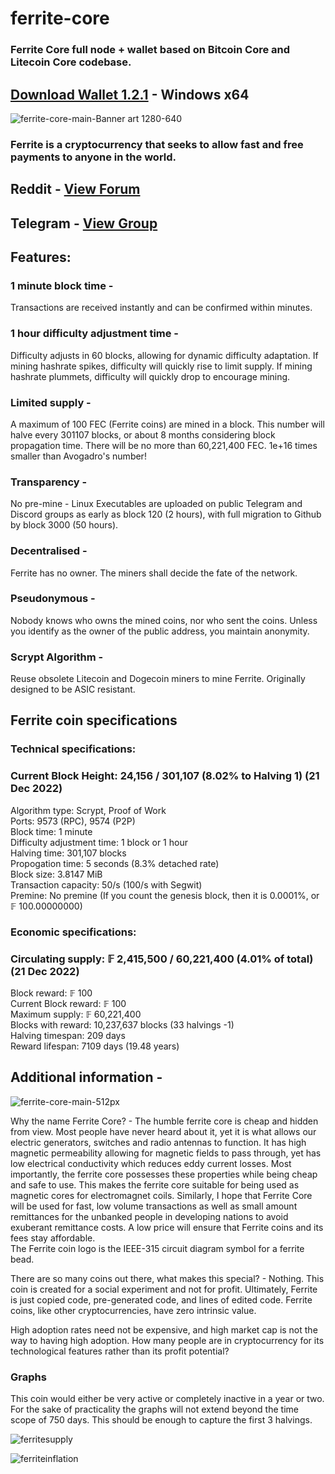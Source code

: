 # ferrite-core
### Ferrite Core full node + wallet based on Bitcoin Core and Litecoin Core codebase.
## [**Download Wallet 1.2.1**](https://github.com/koh-gt/ferrite-core/releases/download/v1.2.1/ferrite-qt.exe) - Windows x64

![ferrite-core-main-Banner art 1280-640](https://user-images.githubusercontent.com/101822992/204157973-5025ca19-d12b-4656-9b7a-2f3956b34c9f.png)

### Ferrite is a cryptocurrency that seeks to allow fast and free payments to anyone in the world.

##   Reddit - [View Forum](https://www.reddit.com/r/Ferritecoin/)
## Telegram - [View Group](https://t.me/ferrite_core) 

## Features:
### 1 minute block time - 
Transactions are received instantly and can be confirmed within minutes.

### 1 hour difficulty adjustment time - 
Difficulty adjusts in 60 blocks, allowing for dynamic difficulty adaptation.
If mining hashrate spikes, difficulty will quickly rise to limit supply.
If mining hashrate plummets, difficulty will quickly drop to encourage mining.

### Limited supply - 
A maximum of 100 FEC (Ferrite coins) are mined in a block. 
This number will halve every 301107 blocks, or about 8 months considering block propagation time.
There will be no more than 60,221,400 FEC. 1e+16 times smaller than Avogadro's number!

### Transparency - 
No pre-mine - Linux Executables are uploaded on public Telegram and Discord groups as early as block 120 (2 hours), with full migration to Github by block 3000 (50 hours).

### Decentralised - 
Ferrite has no owner. The miners shall decide the fate of the network.

### Pseudonymous -
Nobody knows who owns the mined coins, nor who sent the coins. Unless you identify as the owner of the public address, you maintain anonymity.

### Scrypt Algorithm -  
Reuse obsolete Litecoin and Dogecoin miners to mine Ferrite. Originally designed to be ASIC resistant. 

## Ferrite coin specifications
### Technical specifications: <br/>
### Current Block Height: **24,156 / 301,107 (8.02% to Halving 1)** (21 Dec 2022)

Algorithm type: Scrypt, Proof of Work <br/>
Ports: 9573 (RPC), 9574 (P2P) <br/>
Block time: 1 minute <br/>
Difficulty adjustment time: 1 block or 1 hour <br/>
Halving time: 301,107 blocks <br/>
Propogation time: 5 seconds (8.3% detached rate) <br/>
Block size: 3.8147 MiB <br/>
Transaction capacity: 50/s (100/s with Segwit) <br/>
Premine: No premine (If you count the genesis block, then it is 0.0001%, or 𝔽 100.00000000) <br/>

### Economic specifications: <br/>
### Circulating supply: **𝔽 2,415,500 / 60,221,400 (4.01% of total)** (21 Dec 2022)  
Block reward: 𝔽 100 <br/>
Current Block reward:  𝔽 100 <br/>
Maximum supply: 𝔽 60,221,400 <br/>
Blocks with reward: 10,237,637 blocks (33 halvings -1) <br/>
Halving timespan: 209 days <br/>
Reward lifespan: 7109 days (19.48 years) <br/>
 
## Additional information - 

![ferrite-core-main-512px](https://user-images.githubusercontent.com/101822992/204157969-c910673a-44a3-42a8-be9c-957907c05b39.png)

Why the name Ferrite Core? - The humble ferrite core is cheap and hidden from view. Most people have never heard about it, yet it is what allows our electric generators, switches and radio antennas to function. It has high magnetic permeability allowing for magnetic fields to pass through, yet has low electrical conductivity which reduces eddy current losses. Most importantly, the ferrite core possesses these properties while being cheap and safe to use. This makes the ferrite core suitable for being used as magnetic cores for electromagnet coils. 
Similarly, I hope that Ferrite Core will be used for fast, low volume transactions as well as small amount remittances for the unbanked people in developing nations to avoid exuberant remittance costs. A low price will ensure that Ferrite coins and its fees stay affordable.  
The Ferrite coin logo is the IEEE-315 circuit diagram symbol for a ferrite bead.

There are so many coins out there, what makes this special? - Nothing. This coin is created for a social experiment and not for profit. Ultimately, Ferrite is just copied code, pre-generated code, and lines of edited code. Ferrite coins, like other cryptocurrencies, have zero intrinsic value.

High adoption rates need not be expensive, and high market cap is not the way to having high adoption.
How many people are in cryptocurrency for its technological features rather than its profit potential?

### Graphs
This coin would either be very active or completely inactive in a year or two. For the sake of practicality the graphs will not extend beyond the time scope of 750 days. This should be enough to capture the first 3 halvings.  

![ferritesupply](https://user-images.githubusercontent.com/101822992/205370763-abb5c3d3-3ede-4363-8659-9dfd69a92f7a.PNG)  

![ferriteinflation](https://user-images.githubusercontent.com/101822992/205370821-1312f75c-9f41-4431-9f00-5b7ddee5bf3d.PNG)




